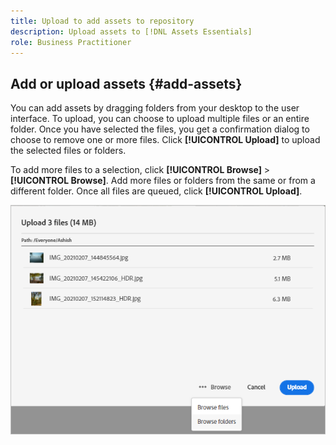 ```yaml
---
title: Upload to add assets to repository
description: Upload assets to [!DNL Assets Essentials]
role: Business Practitioner
---
```


## Add or upload assets {#add-assets}

You can add assets by dragging folders from your desktop to the user interface. To upload, you can choose to upload multiple files or an entire folder. Once you have selected the files, you get a confirmation dialog to choose to remove one or more files. Click **[!UICONTROL Upload]** to upload the selected files or folders.

To add more files to a selection, click **[!UICONTROL Browse]** > **[!UICONTROL Browse]**. Add more files or folders from the same or from a different folder. Once all files are queued, click **[!UICONTROL Upload]**.

![Upload files and folders](assets/upload-browse-files-folders.png)
